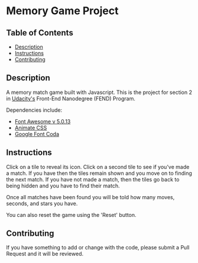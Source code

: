 # Memory Game Project

## Table of Contents

* [Description](#description)
* [Instructions](#instructions)
* [Contributing](#contributing)


## Description

A memory match game built with Javascript.  This is the project for section 2 in [Udacity's](https://www.udacity.com/) Front-End Nanodegree (FEND) Program.

Dependencies include:
  * [Font Awesome v 5.0.13](https://fontawesome.com/)
  * [Animate CSS](https://daneden.github.io/animate.css/)
  * [Google Font Coda](https://fonts.google.com/specimen/Coda)

## Instructions

Click on a tile to reveal its icon.  Click on a second tile to see if you've made a match.  If you have then the tiles remain shown and you move on to finding the next match.  If you have not made a match, then the tiles go back to being hidden and you have to find their match.

Once all matches have been found you will be told how many moves, seconds, and stars you have.

You can also reset the game using the 'Reset' button.

## Contributing

If you have something to add or change with the code, please submit a Pull Request and it will be reviewed.
